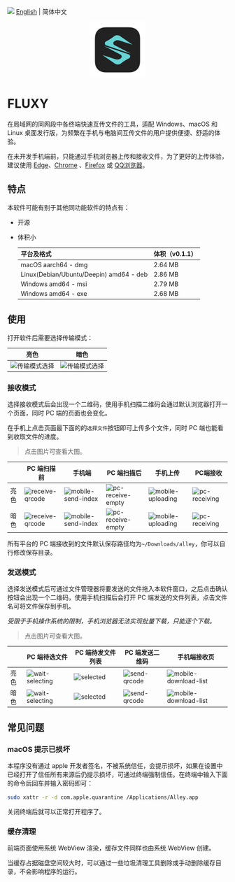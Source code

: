 <img src="https://gw.alipayobjects.com/zos/antfincdn/R8sN%24GNdh6/language.svg" width="18"> [English](./README.en-US.md) | 简体中文

<p align="center"><img height="128" width="128" src="./src-tauri/icons/icon.png" /></p>

# FLUXY

在局域网的同网段中各终端快速互传文件的工具，适配 Windows、macOS 和 Linux 桌面发行版，为频繁在手机与电脑间互传文件的用户提供便捷、舒适的体验。

在未开发手机端前，只能通过手机浏览器上传和接收文件，为了更好的上传体验，建议使用 [Edge](https://play.google.com/store/search?q=edge&c=apps)、[Chrome](https://play.google.com/store/search?q=Chrome&c=apps) 、[Firefox](https://play.google.com/store/apps/details?id=org.mozilla.firefox) 或 [QQ浏览器](https://browser.qq.com/mobile)。

## 特点

本软件可能有别于其他同功能软件的特点有：

- 开源

- 体积小

  | 平台及格式                              | 体积（v0.1.1） |
  | --------------------------------------- | -------------- |
  | macOS aarch64 - dmg                     | 2.64 MB        |
  | Linux(Debian/Ubuntu/Deepin) amd64 - deb | 2.86 MB        |
  | Windows amd64 - msi                     | 2.79 MB        |
  | Windows amd64 - exe                     | 2.68 MB        |

## 使用

打开软件后需要选择传输模式：

| 亮色                                             | 暗色                                            |
| ------------------------------------------------ | ----------------------------------------------- |
| ![传输模式选择](./docs/images/light/1-home.avif) | ![传输模式选择](./docs/images/dark/1-home.avif) |

### 接收模式

选择接收模式后会出现一个二维码，使用手机扫描二维码会通过默认浏览器打开一个页面，同时 PC 端的页面也会变化。

在手机上点击页面最下面的的`选择文件`按钮即可上传多个文件，同时 PC 端也能看到收取文件的进度。

> 点击图片可查看大图。

|      | PC 端扫描前                                                  | 手机端                                                            | PC 端扫描后                                                      | 手机上传                                                         | PC端接收                                                 |
| ---- | ------------------------------------------------------------ | ----------------------------------------------------------------- | ---------------------------------------------------------------- | ---------------------------------------------------------------- | -------------------------------------------------------- |
| 亮色 | ![receive-qrcode](./docs/images/light/2-receive-qrcode.avif) | ![mobile-send-index](./docs/images/light/mobile-send-index.avif)  | ![pc-receive-empty](./docs/images/light/4-pc-receive-empty.avif) | ![mobile-uploading](./docs/images/light/5-mobile-uploading.avif) | ![pc-receiving](./docs/images/light/6-pc-receiving.avif) |
| 暗色 | ![receive-qrcode](./docs/images/dark/2-receive-qrcode.avif)  | ![mobile-send-index](./docs/images/dark/3-mobile-send-index.avif) | ![pc-receive-empty](./docs/images/dark/4-pc-receive-empty.avif)  | ![mobile-uploading](./docs/images/dark/5-mobile-uploading.avif)  | ![pc-receiving](./docs/images/dark/6-pc-receiving.avif)  |

所有平台的 PC 端接收到的文件默认保存路径均为`~/Downloads/alley`，你可以自行修改保存目录。

### 发送模式

选择发送模式后可通过文件管理器将要发送的文件拖入本软件窗口，之后点击确认按钮会出现一个二维码，使用手机扫描后会打开 PC 端发送的文件列表，点击文件名可将文件保存到手机。

_受限于手机操作系统的限制，手机浏览器无法实现批量下载，只能逐个下载。_

> 点击图片可查看大图。

|      | PC 端待选文件                                                | PC 端待发文件列表                                | PC 端发送二维码                                        | 手机端接收页                                                             |
| ---- | ------------------------------------------------------------ | ------------------------------------------------ | ------------------------------------------------------ | ------------------------------------------------------------------------ |
| 亮色 | ![wait-selecting](./docs/images/light/7-wait-selecting.avif) | ![selected](./docs/images/light/8-selected.avif) | ![send-qrcode](./docs/images/light/9-send-qrcode.avif) | ![mobile-download-list](./docs/images/light/mobile-download-list.avif)   |
| 暗色 | ![wait-selecting](./docs/images/dark/7-wait-selecting.avif)  | ![selected](./docs/images/dark/8-selected.avif)  | ![send-qrcode](./docs/images/dark/9-send-qrcode.avif)  | ![mobile-download-list](./docs/images/dark/10-mobile-download-list.avif) |

## 常见问题

### macOS 提示已损坏

本程序没有通过 apple 开发者签名，不被系统信任，会提示损坏，如果在设置中已经打开了信任所有来源后仍提示损坏，可通过终端强制信任。在终端中输入下面的命令后回车并输入密码即可：

```bash
sudo xattr -r -d com.apple.quarantine /Applications/Alley.app
```

关闭终端后就可以正常打开程序了。

### 缓存清理

前端页面使用系统 WebView 渲染，缓存文件同样也由系统 WebView 创建。

当缓存占据磁盘空间较大时，可以通过一些垃圾清理工具删除或手动删除缓存目录，不会影响程序的运行。
